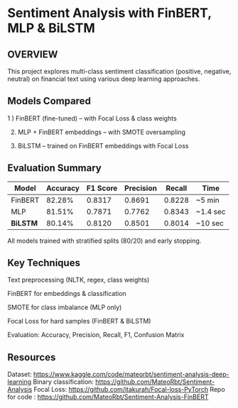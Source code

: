 # Sentiment Analysis with FinBERT, MLP & BiLSTM
## OVERVIEW 
This project explores multi-class sentiment classification (positive, negative, neutral) on financial text using various deep learning approaches.

## Models Compared
1 ) FinBERT (fine-tuned) – with Focal Loss & class weights

2) MLP + FinBERT embeddings – with SMOTE oversampling

3) BiLSTM – trained on FinBERT embeddings with Focal Loss

## Evaluation Summary
| Model      | Accuracy | F1 Score | Precision | Recall | Time      |
| ---------- | -------- | -------- | --------- | ------ | --------- |
| FinBERT    | 82.28%   | 0.8317   | 0.8691    | 0.8228 | \~5 min   |
| MLP        | 81.51%   | 0.7871   | 0.7762    | 0.8343 | \~1.4 sec |
| **BiLSTM** | 80.14%   | 0.8120   | 0.8501    | 0.8014 | \~10 sec  |

All models trained with stratified splits (80/20) and early stopping.

## Key Techniques

Text preprocessing (NLTK, regex, class weights)

FinBERT for embeddings & classification

SMOTE for class imbalance (MLP only)

Focal Loss for hard samples (FinBERT & BiLSTM)

Evaluation: Accuracy, Precision, Recall, F1, Confusion Matrix

## Resources
Dataset: https://www.kaggle.com/code/mateorbt/sentiment-analysis-deep-learning
Binary classification: https://github.com/MateoRbt/Sentiment-Analysis
Focal Loss: https://github.com/itakurah/Focal-loss-PyTorch
Repo for code : https://github.com/MateoRbt/Sentiment-Analysis-FinBERT
